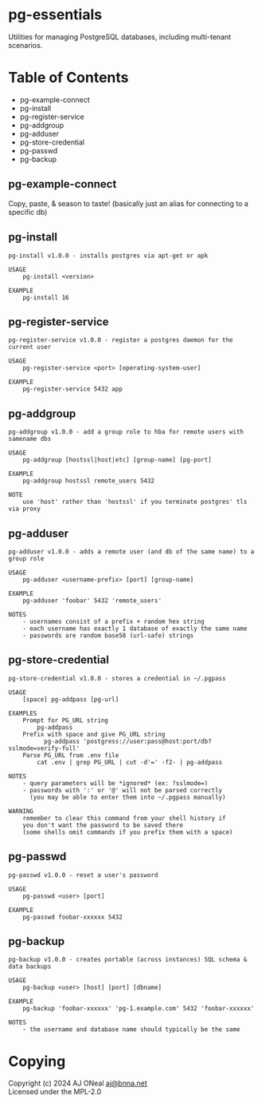 # pg-essentials

Utilities for managing PostgreSQL databases, including multi-tenant scenarios.

# Table of Contents

-   pg-example-connect
-   pg-install
-   pg-register-service
-   pg-addgroup
-   pg-adduser
-   pg-store-credential
-   pg-passwd
-   pg-backup

## pg-example-connect

Copy, paste, & season to taste!
(basically just an alias for connecting to a specific db)

## pg-install

```text
pg-install v1.0.0 - installs postgres via apt-get or apk

USAGE
    pg-install <version>

EXAMPLE
    pg-install 16
```

## pg-register-service

```text
pg-register-service v1.0.0 - register a postgres daemon for the current user

USAGE
    pg-register-service <port> [operating-system-user]

EXAMPLE
    pg-register-service 5432 app
```

## pg-addgroup

```text
pg-addgroup v1.0.0 - add a group role to hba for remote users with samename dbs

USAGE
    pg-addgroup [hostssl|host|etc] [group-name] [pg-port]

EXAMPLE
    pg-addgroup hostssl remote_users 5432

NOTE
    use 'host' rather than 'hostssl' if you terminate postgres' tls via proxy
```

## pg-adduser

```text
pg-adduser v1.0.0 - adds a remote user (and db of the same name) to a group role

USAGE
    pg-adduser <username-prefix> [port] [group-name]

EXAMPLE
    pg-adduser 'foobar' 5432 'remote_users'

NOTES
    - usernames consist of a prefix + random hex string
    - each username has exactly 1 database of exactly the same name
    - passwords are random base58 (url-safe) strings
```

## pg-store-credential

```text
pg-store-credential v1.0.0 - stores a credential in ~/.pgpass

USAGE
    [space] pg-addpass [pg-url]

EXAMPLES
    Prompt for PG_URL string
        pg-addpass
    Prefix with space and give PG_URL string
          pg-addpass 'postgress://user:pass@host:port/db?sslmode=verify-full'
    Parse PG_URL from .env file
        cat .env | grep PG_URL | cut -d'=' -f2- | pg-addpass

NOTES
    - query parameters will be *ignored* (ex: ?sslmode=)
    - passwords with ':' or '@' will not be parsed correctly
      (you may be able to enter them into ~/.pgpass manually)

WARNING
    remember to clear this command from your shell history if
    you don't want the password to be saved there
    (some shells omit commands if you prefix them with a space)
```

## pg-passwd

```text
pg-passwd v1.0.0 - reset a user's password

USAGE
    pg-passwd <user> [port]

EXAMPLE
    pg-passwd foobar-xxxxxx 5432
```

## pg-backup

```text
pg-backup v1.0.0 - creates portable (across instances) SQL schema & data backups

USAGE
    pg-backup <user> [host] [port] [dbname]

EXAMPLE
    pg-backup 'foobar-xxxxxx' 'pg-1.example.com' 5432 'foobar-xxxxxx'

NOTES
    - the username and database name should typically be the same
```

# Copying

Copyright (c) 2024 AJ ONeal <aj@bnna.net> \
Licensed under the MPL-2.0
